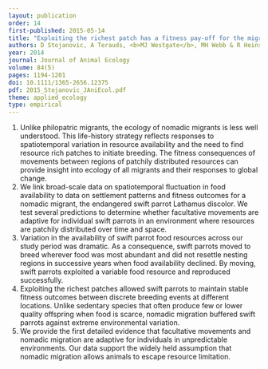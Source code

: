 ```yaml
---
layout: publication
order: 14
first-published: 2015-05-14
title: "Exploiting the richest patch has a fitness pay-off for the migratory swift parrot."
authors: D Stojanovic, A Terauds, <b>MJ Westgate</b>, MH Webb & R Heinsohn
year: 2014
journal: Journal of Animal Ecology
volume: 84(5)
pages: 1194-1201
doi: 10.1111/1365-2656.12375
pdf: 2015_Stojanovic_JAniEcol.pdf
theme: applied_ecology
type: empirical
---
```

<ol>
  <li>Unlike philopatric migrants, the ecology of nomadic migrants is less well understood. This life-history strategy reflects responses to spatiotemporal variation in resource availability and the need to find resource rich patches to initiate breeding. The fitness consequences of movements between regions of patchily distributed resources can provide insight into ecology of all migrants and their responses to global change.</li>
  <li>We link broad-scale data on spatiotemporal fluctuation in food availability to data on settlement patterns and fitness outcomes for a nomadic migrant, the endangered swift parrot Lathamus discolor. We test several predictions to determine whether facultative movements are adaptive for individual swift parrots in an environment where resources are patchily distributed over time and space.</li>
  <li>Variation in the availability of swift parrot food resources across our study period was dramatic. As a consequence, swift parrots moved to breed wherever food was most abundant and did not resettle nesting regions in successive years when food availability declined. By moving, swift parrots exploited a variable food resource and reproduced successfully.</li>
  <li>Exploiting the richest patches allowed swift parrots to maintain stable fitness outcomes between discrete breeding events at different locations. Unlike sedentary species that often produce few or lower quality offspring when food is scarce, nomadic migration buffered swift parrots against extreme environmental variation.</li>
  <li>We provide the first detailed evidence that facultative movements and nomadic migration are adaptive for individuals in unpredictable environments. Our data support the widely held assumption that nomadic migration allows animals to escape resource limitation.</li>
</ol>